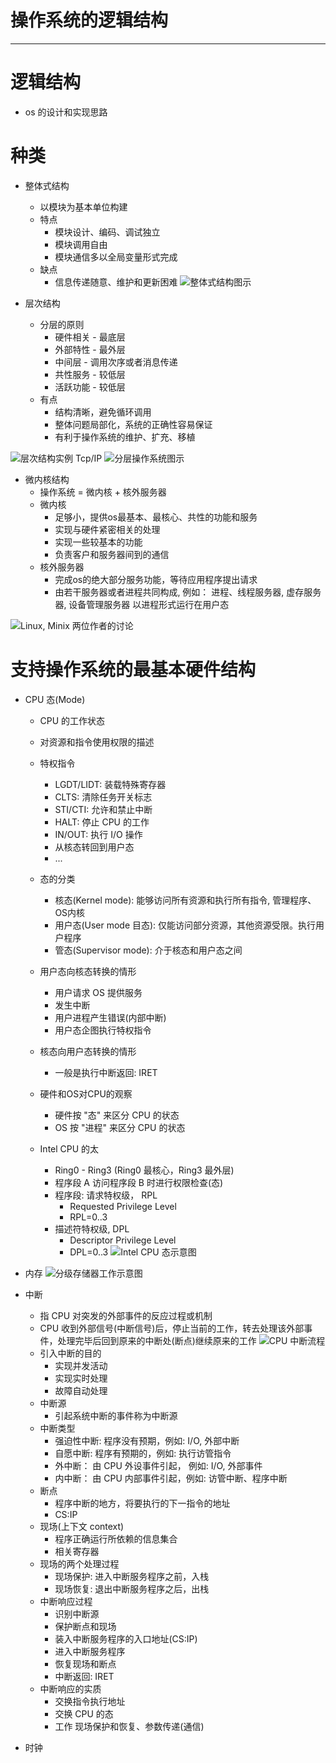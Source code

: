 # 操作系统的逻辑结构
------------------

# 逻辑结构
  * os 的设计和实现思路

# 种类
  * 整体式结构
    * 以模块为基本单位构建
    * 特点
      * 模块设计、编码、调试独立
      * 模块调用自由
      * 模块通信多以全局变量形式完成
    * 缺点
      * 信息传递随意、维护和更新困难
![整体式结构图示](./assets/no3.jpeg)

  * 层次结构
    * 分层的原则
      * 硬件相关 - 最底层
      * 外部特性 - 最外层
      * 中间层 - 调用次序或者消息传递
      * 共性服务 - 较低层
      * 活跃功能 - 较低层
    * 有点
      * 结构清晰，避免循环调用
      * 整体问题局部化，系统的正确性容易保证
      * 有利于操作系统的维护、扩充、移植

![层次结构实例 Tcp/IP](./assets/no4.jpeg)
![分层操作系统图示](./assets/no5.jpeg)

  * 微内核结构
    * 操作系统 = 微内核 + 核外服务器
    * 微内核
      * 足够小，提供os最基本、最核心、共性的功能和服务
      * 实现与硬件紧密相关的处理
      * 实现一些较基本的功能
      * 负责客户和服务器间到的通信
    * 核外服务器
      * 完成os的绝大部分服务功能，等待应用程序提出请求
      * 由若干服务器或者进程共同构成, 例如： 进程、线程服务器, 虚存服务器, 设备管理服务器 以进程形式运行在用户态

![Linux, Minix 两位作者的讨论](./assets/no6.jpeg)

# 支持操作系统的最基本硬件结构
  * CPU 态(Mode)
    * CPU 的工作状态
    * 对资源和指令使用权限的描述
    * 特权指令
      * LGDT/LIDT: 装载特殊寄存器
      * CLTS: 清除任务开关标志
      * STI/CTI: 允许和禁止中断
      * HALT: 停止 CPU 的工作
      * IN/OUT: 执行 I/O 操作
      * 从核态转回到用户态
      * ...
    * 态的分类
      * 核态(Kernel mode): 能够访问所有资源和执行所有指令, 管理程序、OS内核
      * 用户态(User mode 目态): 仅能访问部分资源，其他资源受限。执行用户程序
      * 管态(Supervisor mode): 介于核态和用户态之间
    * 用户态向核态转换的情形
      * 用户请求 OS 提供服务
      * 发生中断
      * 用户进程产生错误(内部中断)
      * 用户态企图执行特权指令
    * 核态向用户态转换的情形
      * 一般是执行中断返回: IRET

    * 硬件和OS对CPU的观察
      * 硬件按 "态" 来区分 CPU 的状态
      * OS 按 "进程" 来区分 CPU 的状态
    * Intel CPU 的太
      * Ring0 - Ring3 (Ring0 最核心，Ring3 最外层)
      * 程序段 A 访问程序段 B 时进行权限检查(态)
      * 程序段: 请求特权级， RPL
        * Requested Privilege Level
        * RPL=0..3
      * 描述符特权级, DPL
        * Descriptor Privilege Level
        * DPL=0..3
![Intel CPU 态示意图](./assets/no7.jpeg)

  * 内存
![分级存储器工作示意图](./assets/no8.jpeg)

  * 中断
    * 指 CPU 对突发的外部事件的反应过程或机制
    * CPU 收到外部信号(中断信号)后，停止当前的工作，转去处理该外部事件，处理完毕后回到原来的中断处(断点)继续原来的工作
![CPU 中断流程](assets/no8.jpeg)
    * 引入中断的目的
      * 实现并发活动
      * 实现实时处理
      * 故障自动处理
    * 中断源
      * 引起系统中断的事件称为中断源
    * 中断类型
      * 强迫性中断: 程序没有预期，例如: I/O, 外部中断
      * 自愿中断: 程序有预期的，例如: 执行访管指令
      * 外中断： 由 CPU 外设事件引起， 例如: I/O, 外部事件
      * 内中断： 由 CPU 内部事件引起，例如: 访管中断、程序中断
    * 断点
      * 程序中断的地方，将要执行的下一指令的地址
      * CS:IP
    * 现场(上下文 context)
      * 程序正确运行所依赖的信息集合
      * 相关寄存器
    * 现场的两个处理过程
      * 现场保护: 进入中断服务程序之前，入栈
      * 现场恢复: 退出中断服务程序之后，出栈
    * 中断响应过程
      * 识别中断源
      * 保护断点和现场
      * 装入中断服务程序的入口地址(CS:IP)
      * 进入中断服务程序
      * 恢复现场和断点
      * 中断返回: IRET
    * 中断响应的实质
      * 交换指令执行地址
      * 交换 CPU 的态
      * 工作 现场保护和恢复、参数传递(通信)
  * 时钟

